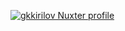[![gkkirilov Nuxter profile](https://nuxters.nuxt.com/card/gkkirilov/og.png)](https://nuxters.nuxt.com/gkkirilov)
